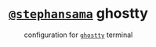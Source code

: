 <div align="center">

# [`@stephansama`](https://github.com/stephansama/stephansama) ghostty

configuration for [`ghostty`](https://ghostty.org/docs) terminal

</div>
